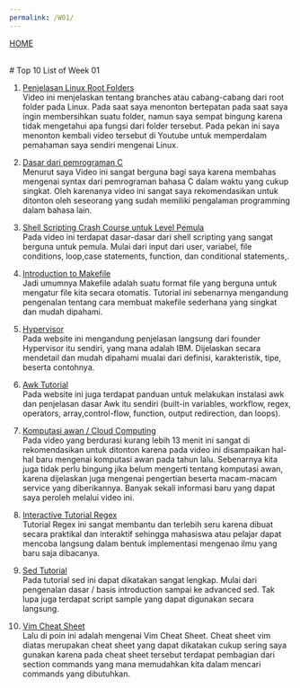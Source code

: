 ```yaml
---
permalink: /W01/
---
```


[HOME](https://github.com/bintangdom/os211/tree/main)

<br>
# Top 10 List of Week 01

1. [Penjelasan Linux Root Folders](https://www.youtube.com/watch?v=ucctAawSnj8)<br>
   Video ini menjelaskan tentang branches atau cabang-cabang dari root folder pada Linux. Pada saat saya menonton bertepatan pada saat saya ingin membersihkan suatu folder, namun saya sempat bingung karena tidak mengetahui apa fungsi dari folder tersebut. Pada pekan ini saya menonton kembali video tersebut di Youtube untuk memperdalam pemahaman saya sendiri mengenai Linux.

2. [Dasar dari pemrograman C](https://www.youtube.com/watch?v=3lQEunpmtRA&t=481s)<br>
   Menurut saya Video ini sangat berguna bagi saya karena membahas mengenai syntax dari pemrograman bahasa C dalam waktu yang cukup singkat. Oleh karenanya video ini sangat saya rekomendasikan untuk ditonton oleh seseorang yang sudah memiliki pengalaman programming dalam bahasa lain.

3. [Shell Scripting Crash Course untuk Level Pemula](https://www.youtube.com/watch?v=v-F3YLd6oMw&t=1665s)<br>
   Pada video ini terdapat dasar-dasar dari shell scripting yang sangat berguna untuk pemula. Mulai dari input dari user, variabel, file conditions, loop,case statements, function, dan conditional statements,.

4. [Introduction to Makefile](https://www.youtube.com/watch?v=_r7i5X0rXJk)<br>
   Jadi umumnya Makefile adalah suatu format file yang berguna untuk mengatur file kita secara otomatis. Tutorial ini sebenarnya mengandung pengenalan tentang cara membuat makefile sederhana yang singkat dan mudah dipahami.

5. [Hypervisor](https://www.ibm.com/cloud/learn/hypervisors)<br>
   Pada website ini mengandung penjelasan langsung dari founder Hypervisor itu sendiri, yang mana adalah IBM. Dijelaskan secara mendetail dan mudah dipahami mualai dari definisi, karakteristik, tipe, beserta contohnya.

6. [Awk Tutorial](https://www.tutorialspoint.com/awk/awk_overview.htm)<br>
   Pada website ini juga terdapat panduan untuk melakukan instalasi awk dan penjelasan dasar Awk itu sendiri (built-in variables, workflow, regex, operators, array,control-flow, function, output redirection, dan loops).

7. [Komputasi awan / Cloud Computing](https://www.youtube.com/watch?v=1pBuwKwaHp0)<br>
   Pada video yang berdurasi kurang lebih 13 menit ini sangat di rekomendasikan untuk ditonton karena pada video ini disampaikan hal-hal baru mengenai komputasi awan pada tahun lalu. Sebenarnya kita juga tidak perlu bingung jika belum mengerti tentang komputasi awan, karena dijelaskan juga mengenai pengertian beserta macam-macam service yang diberikannya. Banyak sekali informasi baru yang dapat saya peroleh melalui video ini.

8. [Interactive Tutorial Regex](https://regexone.com/)<br>
   Tutorial Regex ini sangat membantu dan terlebih seru karena dibuat secara praktikal dan interaktif sehingga mahasiswa atau pelajar dapat mencoba langsung dalam bentuk implementasi mengenao ilmu yang baru saja dibacanya.

9. [Sed Tutorial](https://www.gnu.org/software/sed/manual/sed.html)<br>
   Pada tutorial sed ini dapat dikatakan sangat lengkap. Mulai dari pengenalan dasar / basis introduction sampai ke advanced sed. Tak lupa juga terdapat script sample yang dapat digunakan secara langsung.

10. [Vim Cheat Sheet](https://vim.rtorr.com/)<br>
    Lalu di poin ini adalah mengenai Vim Cheat Sheet. Cheat sheet vim diatas merupakan cheat sheet yang dapat dikatakan cukup sering saya gunakan karena pada cheat sheet tersebut terdapat pembagian dari section commands yang mana memudahkan kita dalam mencari commands yang dibutuhkan.
